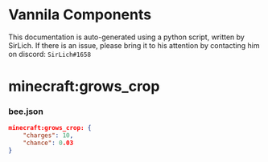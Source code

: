 # Vannila Components
This documentation is auto-generated using a python script, written by SirLich. If there is an issue, please bring it to his attention by contacting him on discord: `SirLich#1658`

# minecraft:grows_crop
### bee.json
```JSON
minecraft:grows_crop: {
    "charges": 10,
    "chance": 0.03
}
```

